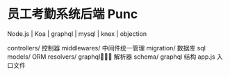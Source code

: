 # 员工考勤系统后端 Punc

Node.js | Koa | graphql | mysql | knex | objection

controllers/ 控制器
middlewares/ 中间件统一管理
migration/ 数据库 sql
models/ ORM
resolvers/ graphql 解析器
schema/ graphql 结构
app.js 入口文件